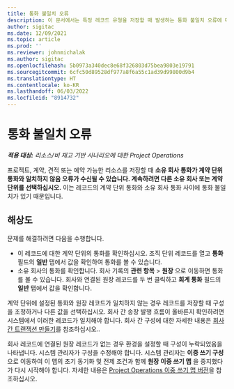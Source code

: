 ```yaml
---
title: 통화 불일치 오류
description: 이 문서에서는 특정 레코드 유형을 저장할 때 발생하는 통화 불일치 오류에 대한 문제 해결 정보를 제공합니다.
author: sigitac
ms.date: 12/09/2021
ms.topic: article
ms.prod: ''
ms.reviewer: johnmichalak
ms.author: sigitac
ms.openlocfilehash: 5b0973a340dec8e68f326803d75bea9803e19791
ms.sourcegitcommit: 6cfc50d89528df977a8f6a55c1ad39d99800d9b4
ms.translationtype: HT
ms.contentlocale: ko-KR
ms.lasthandoff: 06/03/2022
ms.locfileid: "8914732"
---
```

# <a name="currency-mismatch-error"></a>통화 불일치 오류 

_**적용 대상:** 리소스/비 재고 기반 시나리오에 대한 Project Operations_

프로젝트, 계약, 견적 또는 예약 가능한 리소스를 저장할 때 **소유 회사 통화가 계약 단위 통화와 일치하지 않음 오류가 수신될 수 있습니다. 계속하려면 다른 소유 회사 또는 계약 단위를 선택하십시오.** 이는 레코드의 계약 단위 통화와 소유 회사 통화 사이에 통화 불일치가 있기 때문입니다.


## <a name="resolution"></a>해상도

문제를 해결하려면 다음을 수행합니다.
- 이 레코드에 대한 계약 단위의 통화를 확인하십시오. 조직 단위 레코드를 열고 **통화** 필드의 **일반** 탭에서 값을 확인하여 통화를 볼 수 있습니다.
- 소유 회사의 통화를 확인합니다. 회사 기록의 **관련 항목** > **원장** 으로 이동하면 통화를 볼 수 있습니다. 회사와 연결된 원장 레코드를 두 번 클릭하고 **회계 통화** 필드의 **일반** 탭에서 값을 확인합니다.

계약 단위에 설정된 통화와 원장 레코드가 일치하지 않는 경우 레코드를 저장할 때 구성을 조정하거나 다른 값을 선택하십시오. 회사 간 송장 발행 흐름이 올바른지 확인하려면 시스템에서 이러한 레코드가 일치해야 합니다. 회사 간 구성에 대한 자세한 내용은 [회사 간 트랜잭션 만들기](../../project-accounting/create-intercompany-transactions.md)를 참조하십시오..

회사 레코드에 연결된 원장 레코드가 없는 경우 환경을 설정할 때 구성이 누락되었음을 나타냅니다. 시스템 관리자가 구성을 수정해야 합니다. 시스템 관리자는 **이중 쓰기 구성** 으로 이동하여 이 맵의 초기 동기화 및 전제 조건과 함께 **원장 이중 쓰기 맵** 을 중지했다가 다시 시작해야 합니다. 자세한 내용은 [Project Operations 이중 쓰기 맵 버전](../../environment/resource-dual-write-maps.md)을 참조하십시오.
